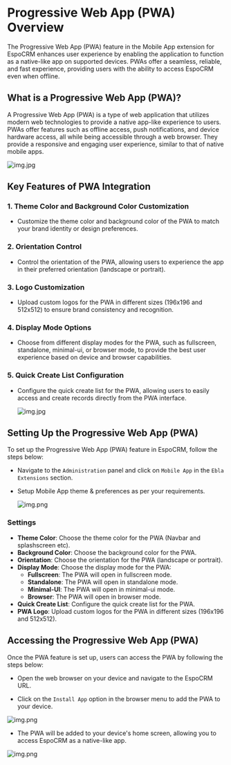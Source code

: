 # Progressive Web App (PWA) Overview

The Progressive Web App (PWA) feature in the Mobile App extension for EspoCRM enhances user experience by enabling the
application to function as a native-like app on supported devices. PWAs offer a seamless, reliable, and fast experience,
providing users with the ability to access EspoCRM even when offline.

## What is a Progressive Web App (PWA)?

A Progressive Web App (PWA) is a type of web application that utilizes modern web technologies to provide a native
app-like experience to users. PWAs offer features such as offline access, push notifications, and device hardware
access, all while being accessible through a web browser. They provide a responsive and engaging user experience,
similar to that of native mobile apps.

![img.jpg](../../_static/images/espocrm-extensions/mobile-app/pwa/pwa-0.jpg)

## Key Features of PWA Integration

### 1. Theme Color and Background Color Customization

- Customize the theme color and background color of the PWA to match your brand identity or design preferences.

### 2. Orientation Control

- Control the orientation of the PWA, allowing users to experience the app in their preferred orientation (landscape or
  portrait).

### 3. Logo Customization

- Upload custom logos for the PWA in different sizes (196x196 and 512x512) to ensure brand consistency and recognition.

### 4. Display Mode Options

- Choose from different display modes for the PWA, such as fullscreen, standalone, minimal-ui, or browser mode, to
  provide the best user experience based on device and browser capabilities.

### 5. Quick Create List Configuration

- Configure the quick create list for the PWA, allowing users to easily access and create records directly from the PWA
  interface.

  ![img.jpg](../../_static/images/espocrm-extensions/mobile-app/pwa/pwa-1.jpg)

## Setting Up the Progressive Web App (PWA)

To set up the Progressive Web App (PWA) feature in EspoCRM, follow the steps below:

- Navigate to the `Administration` panel and click on `Mobile App` in the `Ebla Extensions` section.

- Setup Mobile App theme & preferences as per your requirements.

  ![img.png](../../_static/images/espocrm-extensions/mobile-app/pwa/setup-0.png)

### Settings

- **Theme Color**: Choose the theme color for the PWA (Navbar and splashscreen etc).
- **Background Color**: Choose the background color for the PWA.
- **Orientation**: Choose the orientation for the PWA (landscape or portrait).
- **Display Mode**: Choose the display mode for the PWA:
    - **Fullscreen**: The PWA will open in fullscreen mode.
    - **Standalone**: The PWA will open in standalone mode.
    - **Minimal-UI**: The PWA will open in minimal-ui mode.
    - **Browser**: The PWA will open in browser mode.
- **Quick Create List**: Configure the quick create list for the PWA.
- **PWA Logo**: Upload custom logos for the PWA in different sizes (196x196 and 512x512).


## Accessing the Progressive Web App (PWA)

Once the PWA feature is set up, users can access the PWA by following the steps below:

- Open the web browser on your device and navigate to the EspoCRM URL.

- Click on the `Install App` option in the browser menu to add the PWA to your device.

![img.png](../../_static/images/espocrm-extensions/mobile-app/pwa/pwa-2.jpg)

- The PWA will be added to your device's home screen, allowing you to access EspoCRM as a native-like app.

![img.png](../../_static/images/espocrm-extensions/mobile-app/pwa/pwa-3.jpg)
